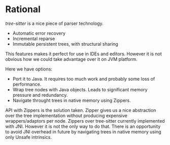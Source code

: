 # Rational

*tree-sitter* is a nice piece of parser technology. 

* Automatic error recovery
* Incremental reparse
* Immutable persistent trees, with structural sharing

This features makes it perfect for use in IDEs and editors.
However it is not obvious how we could take advantage over it on JVM platform.

Here we have options:

* Port it to Java. It requires too much work and probably some loss of performance.
* Wrap tree nodes with Java objects. Leads to significant memory pressure and redundancy.
* Navigate throught trees in native memory using Zippers.

API with Zippers is the solution taken.
Zipper gives us a nice abstraction over the tree implementation without producing expensive wrappers/adaptors per node.
Zippers over tree-sitter currently implemented with JNI. However it is not the only way to do that. There is an opportunity to avoid JNI overhead in future by navigating trees in native memory using only Unsafe intrinsics.
